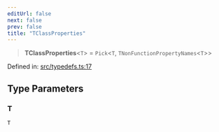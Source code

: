 ```yaml
---
editUrl: false
next: false
prev: false
title: "TClassProperties"
---
```


> **TClassProperties**\<`T`\> = `Pick`\<`T`, `TNonFunctionPropertyNames`\<`T`\>\>

Defined in: [src/typedefs.ts:17](https://github.com/fabricjs/fabric.js/blob/fea1b29b7495d9634e300bd4bfa43de097745805/src/typedefs.ts#L17)

## Type Parameters

### T

`T`
